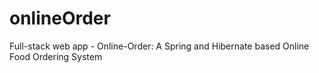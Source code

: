 # onlineOrder

Full-stack web app - Online-Order: A Spring and Hibernate based Online Food Ordering System
